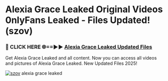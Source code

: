 # Alexia Grace Leaked Original Videos 0nlyFans Leaked - Files Updated! (szov)

<h3>🔴 CLICK HERE 🌐==►► <a href="https://tinyurl.com/2jnfzry5" rel="nofollow">Alexia Grace Leaked Updated Files</a></h3>

Get Alexia Grace Leaked and all content. Now you can access all videos and pictures of Alexia Grace Leaked. New Updated Files 2025!

[![szov](https://i.imgur.com/GyGTBgg.gif)](https://tinyurl.com/2jnfzry5)
alexia grace leaked